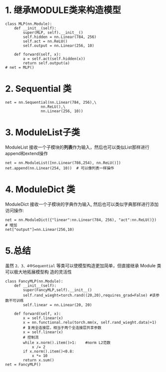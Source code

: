 # 1. 继承MODULE类来构造模型
```python3
class MLP(nn.Module):
	def __init__(self):
		super(MLP, self).__init__()
		self.hidden = nn.Linear(784, 256)
		self.act = nn.ReLU()
		self.output = nn.Linear(256, 10)

	def forward(self, x):
		a = self.act(self.hidden(x))
		return self.output(a)
# net = MLP()
```
# 2. Sequential 类
```python3
net = nn.Sequential(nn.Linear(784, 256),\
				nn.ReLU(),\
				nn.Linear(256, 10))
```
# 3. ModuleList子类
ModuleList 接收⼀个⼦模块的**列表**作为输⼊，然后也可以类似List那样进⾏append和extend操作
```python3
net = nn.ModuleList([nn.Linear(786,254), nn.ReLU()])
net.append(nn.Linear(254, 10))  # 可以像列表一样操作
```
# 4. ModuleDict 类
ModuleDict 接收⼀个⼦模块的字典作为输⼊, 然后也可以类似字典那样进⾏添加访问操作:
```python3
net = nn.ModuleDict({"linear":nn.Linear(784, 256), "act":nn.ReLU()})
# 增加
net["output"]=nn.Linear(256,10)
```
# 5.总结
虽然 `2、3、4中Sequential` 等类可以使模型构造更加简单，但直接继承 Module 类可以极⼤地拓展模型构
造的灵活性
```python3
class FancyMLP(nn.Module):
	def __init__(self):
		super(FancyMLP,self).__init__()
		self.rand_wieght=torch.rand((20,20),requires_grad=False) #该参数不可训练
		self.linear = nn.Linear(20, 20)

	def forward(self, x):
		x = self.linear(x)
		x = nn.functional.relu(torch.mm(x, self.rand_wieght.data)+1)
		# 复用全连接层，相当于两个全连接层共享参数
		x = self.linear(x)
		# 控制流
		while x.norm().item()>1:    #norm L2范数
			x /= 2
		if x.norm().item()<0.8:
			x *= 10
		return x.sum()
net = FancyMLP()
```

